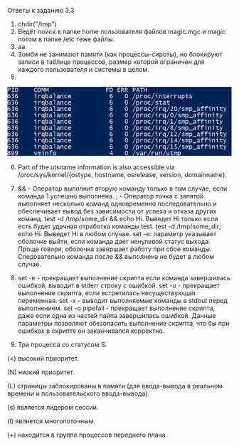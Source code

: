Ответы к заданию 3.3

1. chdir("/tmp")
2. Ведёт поиск в папке home пользователя файлов magic.mgc и magic потом в папке /etc теже файлы.
3. аа
4. Зомби не занимают памяти (как процессы-сироты), но блокируют записи в таблице процессов, размер которой ограничен для каждого пользователя и системы в целом.
5. 
![img.png](img.png)

6. Part of the utsname information is also accessible via  /proc/sys/kernel/{ostype, hostname, osrelease, version,  domainname}.

7. && - Оператор выполнит вторую команду только в том случае, если команда 1 успешно выполнена. ; - Оператор точка с запятой выполняет несколько команд одновременно последовательно и обеспечивает вывод без зависимости от успеха и отказа других команд. test -d /tmp/some_dir && echo Hi. Выведет Hi только если есть будет удачная отработка команды test. test -d /tmp/some_dir; echo Hi. Выведет Hi в любом случае. 
set -e: параметр указывает оболочке выйти, если команда дает ненулевой статус выхода. Проще говоря, оболочка завершает работу при сбое команды. Следовательно команда после && выполнена не будет в любом случае.

8. set -e - прекращает выполнение скрипта если команда завершилась ошибкой, выводит в stderr строку с ошибкой. 
set -u - прекращает выполнение скрипта, если встретилась несуществующая переменная.
set -x - выводит выполняемые команды в stdout перед выполнением.
set -o pipefail - прекращает выполнение скрипта, даже если одна из частей пайпа завершилась ошибкой. 
Данные параметры позволяют обезопасить выполнение скрипта, что бы при ошибках в скрипте он заканчивался корректно.

9. Три процесса со статусом S. 

(<) высокий приоритет.

(N) низкий приоритет.

(L) страницы заблокированы в памяти (для ввода-вывода в реальном времени и пользовательского ввода-вывода).

(s) является лидером сессии.

(l)  является многопоточным.

(+) находится в группе процессов переднего плана.
 
